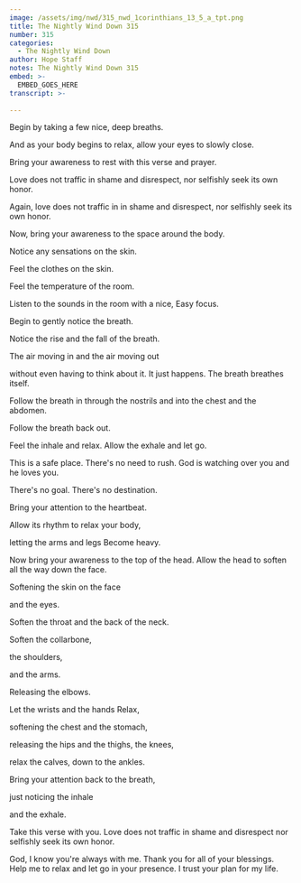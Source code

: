 ```yaml
---
image: /assets/img/nwd/315_nwd_1corinthians_13_5_a_tpt.png
title: The Nightly Wind Down 315
number: 315
categories:
  - The Nightly Wind Down
author: Hope Staff
notes: The Nightly Wind Down 315
embed: >-
  EMBED_GOES_HERE
transcript: >-
  
---
```

Begin by taking a few nice, deep breaths.

And as your body begins to relax, allow your eyes to slowly close.

Bring your awareness to rest with this verse and prayer.

Love does not traffic in shame and disrespect, nor selfishly seek its own honor.

Again, love does not traffic in in shame and disrespect, nor selfishly seek its own honor.

Now, bring your awareness to the space around the body.

Notice any sensations on the skin.

Feel the clothes on the skin.

Feel the temperature of the room.

Listen to the sounds in the room with a nice, Easy focus.

Begin to gently notice the breath.

Notice the rise and the fall of the breath.

The air moving in and the air moving out

without even having to think about it. It just happens. The breath breathes itself.

Follow the breath in through the nostrils and into the chest and the abdomen.

Follow the breath back out.

Feel the inhale and relax. Allow the exhale and let go.

This is a safe place. There's no need to rush. God is watching over you and he loves you.

There's no goal. There's no destination.

Bring your attention to the heartbeat.

Allow its rhythm to relax your body,

letting the arms and legs Become heavy.

Now bring your awareness to the top of the head. Allow the head to soften all the way down the face.

Softening the skin on the face

and the eyes.

Soften the throat and the back of the neck.

Soften the collarbone,

the shoulders,

and the arms.

Releasing the elbows.

Let the wrists and the hands Relax,

softening the chest and the stomach,

releasing the hips and the thighs, the knees,

relax the calves, down to the ankles.

Bring your attention back to the breath,

just noticing the inhale

and the exhale.

Take this verse with you. Love does not traffic in shame and disrespect nor selfishly seek its own honor.

God, I know you're always with me. Thank you for all of your blessings. Help me to relax and let go in your presence. I trust your plan for my life.

